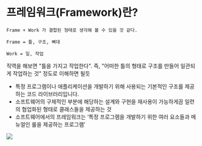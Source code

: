 프레임워크(Framework)란?
===
```
Frame + Work 가 결합된 형태로 생각해 볼 수 있을 것 같다.

Frame = 틀, 구조, 뼈대

Work = 일, 작업
```
직역을 해보면 "틀을 가지고 작업한다". 즉, "어떠한 틀의 형태로 구조를 만들어 일관되게 작업하는 것" 정도로 이해하면 될듯 
- 특정 프로그램이나 애플리케이션을 개발하기 위해 사용되는 기본적인 구조를 제공하는 코드 라이브러리입니다.
- 소프트웨어의 구체적인 부분에 해당하는 설계와 구현을 재사용이 가능하게끔 일련의 협업화된 형태로 클래스들을 제공하는 것
- 소프트웨어에서의 프레임워크는 ‘특정 프로그램을 개발하기 위한 여러 요소들과 메뉴얼인 룰을 제공하는 프로그램’
<img src="https://modulabs.co.kr/wp-content/uploads/2023/06/modu_flutter_dart.png">